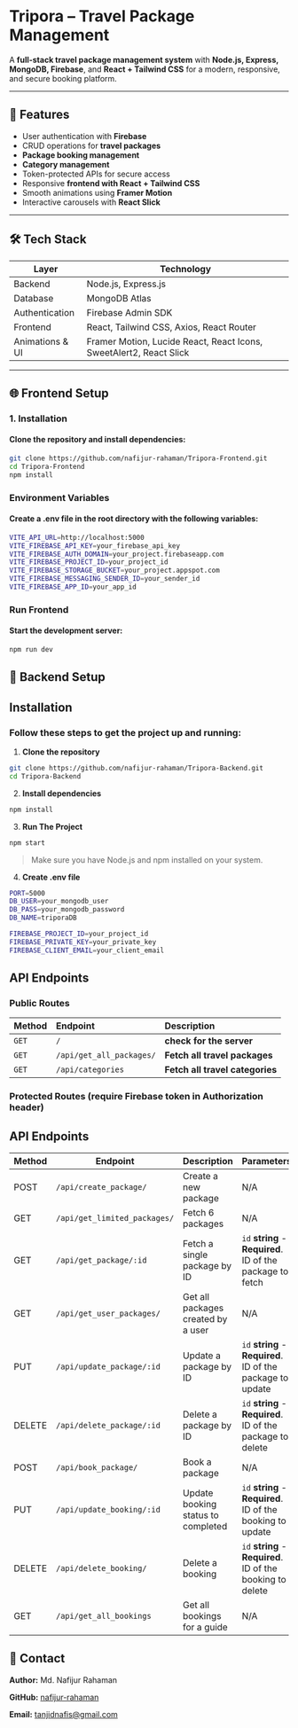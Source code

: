 #  Tripora – Travel Package Management

A **full-stack travel package management system** with **Node.js, Express, MongoDB, Firebase**, and **React + Tailwind CSS** for a modern, responsive, and secure booking platform.

---

## 🚀 Features

- User authentication with **Firebase**
- CRUD operations for **travel packages**
- **Package booking management**
- **Category management**
- Token-protected APIs for secure access
- Responsive **frontend with React + Tailwind CSS**
- Smooth animations using **Framer Motion**
- Interactive carousels with **React Slick**

---

## 🛠️ Tech Stack

| Layer | Technology |
|-------|------------|
| Backend | Node.js, Express.js |
| Database | MongoDB Atlas |
| Authentication | Firebase Admin SDK |
| Frontend | React, Tailwind CSS, Axios, React Router |
| Animations & UI | Framer Motion, Lucide React, React Icons, SweetAlert2, React Slick |

---

## 🌐 Frontend Setup

### 1. Installation

#### Clone the repository and install dependencies:

```bash
git clone https://github.com/nafijur-rahaman/Tripora-Frontend.git
cd Tripora-Frontend
npm install
```


### Environment Variables
#### Create a .env file in the root directory with the following variables:

```bash
VITE_API_URL=http://localhost:5000
VITE_FIREBASE_API_KEY=your_firebase_api_key
VITE_FIREBASE_AUTH_DOMAIN=your_project.firebaseapp.com
VITE_FIREBASE_PROJECT_ID=your_project_id
VITE_FIREBASE_STORAGE_BUCKET=your_project.appspot.com
VITE_FIREBASE_MESSAGING_SENDER_ID=your_sender_id
VITE_FIREBASE_APP_ID=your_app_id

```

### Run Frontend
#### Start the development server:

```bash
npm run dev

```
## 📂 Backend Setup


## Installation
### Follow these steps to get the project up and running:

1. **Clone the repository**

```bash
git clone https://github.com/nafijur-rahaman/Tripora-Backend.git
cd Tripora-Backend
```

2. **Install dependencies**

```bash
npm install
```

3. **Run The Project**

```bash
npm start
```

> Make sure you have Node.js and npm installed on your system.


4. **Create .env file**

```bash
PORT=5000
DB_USER=your_mongodb_user
DB_PASS=your_mongodb_password
DB_NAME=triporaDB

FIREBASE_PROJECT_ID=your_project_id
FIREBASE_PRIVATE_KEY=your_private_key
FIREBASE_CLIENT_EMAIL=your_client_email

```
## API Endpoints

### Public Routes


| Method | Endpoint    | Description                |
| :-------- | :------- | :------------------------- |
| `GET` | `/` | **check for the server** |
| `GET` | `/api/get_all_packages/` | **Fetch all travel packages** |
| `GET` | `/api/categories` | **Fetch all travel categories** |


### Protected Routes (require Firebase token in Authorization header)



##  API Endpoints

| Method | Endpoint | Description | Parameters |
|--------|---------|-------------|------------|
| POST   | `/api/create_package/` | Create a new package | N/A |
| GET    | `/api/get_limited_packages/` | Fetch 6 packages | N/A |
| GET    | `/api/get_package/:id` | Fetch a single package by ID | `id` **string** - **Required**. ID of the package to fetch |
| GET    | `/api/get_user_packages/` | Get all packages created by a user | N/A |
| PUT    | `/api/update_package/:id` | Update a package by ID | `id` **string** - **Required**. ID of the package to update |
| DELETE | `/api/delete_package/:id` | Delete a package by ID | `id` **string** - **Required**. ID of the package to delete |
| POST   | `/api/book_package/` | Book a package | N/A |
| PUT    | `/api/update_booking/:id` | Update booking status to completed | `id` **string** - **Required**. ID of the booking to update |
| DELETE | `/api/delete_booking/` | Delete a booking | `id` **string** - **Required**. ID of the booking to delete |
| GET    | `/api/get_all_bookings` | Get all bookings for a guide | N/A |



## 📧 Contact

**Author:** Md. Nafijur Rahaman  

**GitHub:** [nafijur-rahaman](https://github.com/nafijur-rahaman)  

**Email:** [tanjidnafis@gmail.com](mailto:tanjidnafis@gmail.com)

